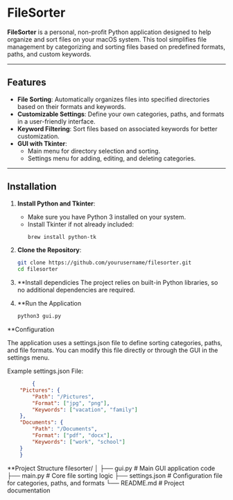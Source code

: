 # FileSorter

**FileSorter** is a personal, non-profit Python application designed to help organize and sort files on your macOS system. This tool simplifies file management by categorizing and sorting files based on predefined formats, paths, and custom keywords.

---

## Features

- **File Sorting**: Automatically organizes files into specified directories based on their formats and keywords.
- **Customizable Settings**: Define your own categories, paths, and formats in a user-friendly interface.
- **Keyword Filtering**: Sort files based on associated keywords for better customization.
- **GUI with Tkinter**:
  - Main menu for directory selection and sorting.
  - Settings menu for adding, editing, and deleting categories.

---

## Installation

1. **Install Python and Tkinter**:
   - Make sure you have Python 3 installed on your system.
   - Install Tkinter if not already included:
     ```bash
     brew install python-tk
     ```

2. **Clone the Repository**:
    ```bash
   git clone https://github.com/yourusername/filesorter.git
   cd filesorter
    ```

3. **Install dependicies
    The project relies on built-in Python libraries, so no additional dependencies are required.



4. **Run the Application
    ```bash
    python3 gui.py
    ```

**Configuration

The application uses a settings.json file to define sorting categories, paths, and file formats. You can modify this file directly or through the GUI in the settings menu.

Example settings.json File:
```json
        {
    "Pictures": {
        "Path": "/Pictures",
        "Format": ["jpg", "png"],
        "Keywords": ["vacation", "family"]
    },
    "Documents": {
        "Path": "/Documents",
        "Format": ["pdf", "docx"],
        "Keywords": ["work", "school"]
    }
    }
```

**Project Structure
    filesorter/
    │
    ├── gui.py              # Main GUI application code
    ├── main.py             # Core file sorting logic
    ├── settings.json       # Configuration file for categories, paths, and formats
    └── README.md           # Project documentation
